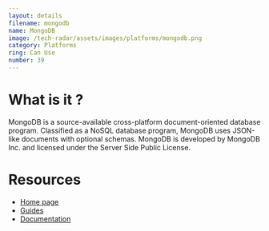 ```yaml
---
layout: details
filename: mongodb 
name: MongoDB
image: /tech-radar/assets/images/platforms/mongodb.png
category: Platforms
ring: Can Use
number: 39
---
```


# What is it ?
MongoDB is a source-available cross-platform document-oriented database program. Classified as a NoSQL database program, MongoDB uses JSON-like documents with optional schemas. MongoDB is developed by MongoDB Inc. and licensed under the Server Side Public License. 

# Resources
- [Home page](https://www.mongodb.com/)
- [Guides](https://docs.mongodb.com/guides/)
- [Documentation](https://docs.mongodb.com/manual/)
